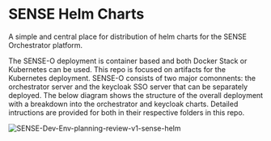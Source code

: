 # SENSE Helm Charts

A simple and central place for distribution of helm charts for the SENSE Orchestrator platform.


The SENSE-O deployment is container based and both Docker Stack or Kubernetes can be used. This repo is focused on artifacts for the Kubernetes deployment. SENSE-O consists of two major comonnents: the orchestrator server and the keycloak SSO server that can be separately deployed. The below diagram shows the structure of the overall deployment with a breakdown into the orchestrator and keycloak charts. Detailed intructions are provided for both in their respective folders in this repo.


![SENSE-Dev-Env-planning-review-v1-sense-helm](https://github.com/user-attachments/assets/cc6a4c32-fb1b-4aea-9a8f-dedbf412826e)
